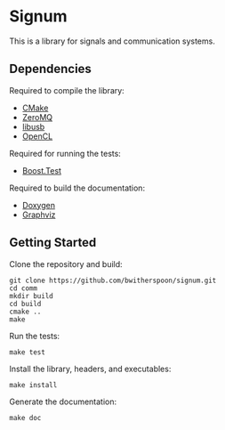Signum
=======

This is a library for signals and communication systems.

Dependencies
------------

Required to compile the library:

- [CMake](http://www.cmake.org/)
- [ZeroMQ](http://zeromq.org/)
- [libusb](http://libusb.info/)
- [OpenCL](https://www.khronos.org/opencl/)

Required for running the tests:

- [Boost.Test](http://www.boost.org/)

Required to build the documentation:

- [Doxygen](http://www.doxygen.org)
- [Graphviz](http://www.graphviz.org)

Getting Started
---------------

Clone the repository and build:

    git clone https://github.com/bwitherspoon/signum.git
    cd comm
    mkdir build
    cd build
    cmake ..
    make

Run the tests:

    make test

Install the library, headers, and executables:

    make install

Generate the documentation:

    make doc

